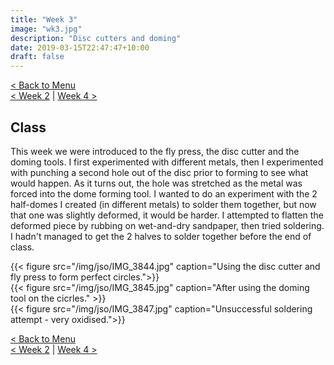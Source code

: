 ```yaml
---
title: "Week 3"
image: "wk3.jpg"
description: "Disc cutters and doming"
date: 2019-03-15T22:47:47+10:00
draft: false
---
```

[< Back to Menu](/jso/)  
[< Week 2](/jso/week02) | [Week 4 >](/jso/week04)

## Class

This week we were introduced to the fly press, the disc cutter and the doming tools.  I first experimented with different metals, then I experimented with punching a second hole out of the disc prior to forming to see what would happen.  As it turns out, the hole was stretched as the metal was forced into the dome forming tool.  I wanted to do an experiment with the 2 half-domes I created (in different metals) to solder them together, but now that one was slightly deformed, it would be harder.  I attempted to flatten the deformed piece by rubbing on wet-and-dry sandpaper, then tried soldering.  I hadn't managed to get the 2 halves to solder together before the end of class.

<div class="row">
    <div class="4u 12u$(medium)">
        {{< figure src="/img/jso/IMG_3844.jpg" caption="Using the disc cutter and fly press to form perfect circles.">}}
    </div>
    <div class="4u 12u$(medium)">
        {{< figure src="/img/jso/IMG_3845.jpg" caption="After using the doming tool on the cicrles." >}}
    </div>
    <div class="4u 12u$(medium)">
        {{< figure src="/img/jso/IMG_3847.jpg" caption="Unsuccessful soldering attempt - very oxidised.">}}
    </div>
</div>








[< Back to Menu](/jso/)  
[< Week 2](/jso/week02) | [Week 4 >](/jso/week04)
